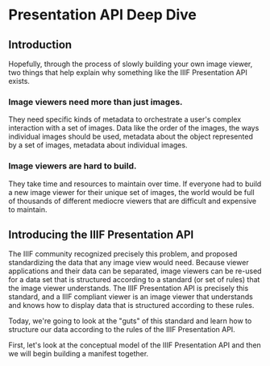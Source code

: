 # Presentation API Deep Dive

## Introduction

Hopefully, through the process of slowly building your own image viewer, two things that help explain why something like the IIIF Presentation API exists.

### Image viewers need more than just images.
They need specific kinds of metadata to orchestrate a user's complex interaction with a set of images. Data like the order of the images, the ways individual images should be used, metadata about the object represented by a set of images, metadata about individual images.

### Image viewers are hard to build.
They take time and resources to maintain over time. If everyone had to build a new image viewer for their unique set of images, the world would be full of thousands of different mediocre viewers that are difficult and expensive to maintain.

## Introducing the IIIF Presentation API
The IIIF community recognized precisely this problem, and proposed standardizing the data that any image view would need. Because viewer applications and their data can be separated, image viewers can be re-used for a data set that is structured according to a standard (or set of rules) that the image viewer understands. The IIIF Presentation API is precisely this standard, and a IIIF compliant viewer is an image viewer that understands and knows how to display data that is structured according to these rules.

Today, we're going to look at the "guts" of this standard and learn how to structure our data according to the rules of the IIIF Presentation API.

First, let's look at the conceptual model of the IIIF Presentation API and then we will begin building a manifest together.
